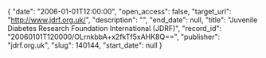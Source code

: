 {
  "date": "2006-01-01T12:00:00", 
  "open_access": false, 
  "target_url": "http://www.jdrf.org.uk/", 
  "description": "", 
  "end_date": null, 
  "title": "Juvenile  Diabetes Research Foundation International (JDRF)", 
  "record_id": "20060101T120000/OLrnkbbA+x2fkTf5xAHK8Q==", 
  "publisher": "jdrf.org.uk", 
  "slug": 140144, 
  "start_date": null
}

